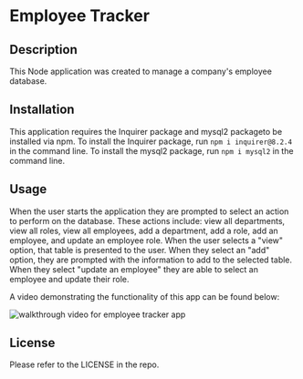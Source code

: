 # Employee Tracker

## Description
This Node application was created to manage a company's employee database.

## Installation
This application requires the Inquirer package and mysql2 packageto be installed via npm. To install the Inquirer package, run `npm i inquirer@8.2.4` in the command line. To install the mysql2 package, run `npm i mysql2` in the command line.

## Usage
When the user starts the application they are prompted to select an action to perform on the database. These actions include:
view all departments, view all roles, view all employees, add a department, add a role, add an employee, and update an employee role. When the user selects a "view" option, that table is presented to the user. When they select an "add" option, they are prompted with the information to add to the selected table. When they select "update an employee" they are able to select an employee and update their role. 

A video demonstrating the functionality of this app can be found below:

![walkthrough video for employee tracker app](https://watch.screencastify.com/v/NxJuNSoAbtzIWx64HHhq)

## License
Please refer to the LICENSE in the repo.
